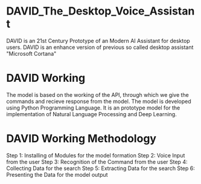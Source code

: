 # DAVID_The_Desktop_Voice_Assistant
DAVID is an 21st Century Prototype of an Modern AI Assistant for desktop users.
DAVID is an enhance version of previous so called desktop assistant "Microsoft Cortana"

# DAVID Working
The model is based on the working of the API, through which we give the commands and recieve response from the model.
The model is developed using Python Programming Language.
It is an prototype model for the implementation of Natural Language Processing and Deep Learning.
# DAVID Working Methodology
Step 1: Installing of Modules for the model formation
Step 2: Voice Input from the user
Step 3: Recognition of the Command from the user
Step 4: Collecting Data for the search
Step 5: Extracting Data for the search
Step 6: Presenting the Data for the model output

